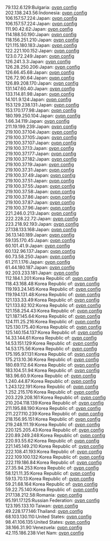 79.132.6.129:Bulgaria: [ovpn config](vpn/79_132_6_129.ovpn)  
202.138.243.56:Indonesia: [ovpn config](vpn/202_138_243_56.ovpn)  
106.157.57.224:Japan: [ovpn config](vpn/106_157_57_224.ovpn)  
106.157.57.224:Japan: [ovpn config](vpn/106_157_57_224.ovpn)  
111.90.42.62:Japan: [ovpn config](vpn/111_90_42_62.ovpn)  
114.188.50.190:Japan: [ovpn config](vpn/114_188_50_190.ovpn)  
118.156.251.210:Japan: [ovpn config](vpn/118_156_251_210.ovpn)  
121.115.180.183:Japan: [ovpn config](vpn/121_115_180_183.ovpn)  
122.221.100.152:Japan: [ovpn config](vpn/122_221_100_152.ovpn)  
123.0.72.249:Japan: [ovpn config](vpn/123_0_72_249.ovpn)  
126.241.3.3:Japan: [ovpn config](vpn/126_241_3_3.ovpn)  
126.28.250.206:Japan: [ovpn config](vpn/126_28_250_206.ovpn)  
126.66.45.68:Japan: [ovpn config](vpn/126_66_45_68.ovpn)  
126.72.90.64:Japan: [ovpn config](vpn/126_72_90_64.ovpn)  
126.89.208.170:Japan: [ovpn config](vpn/126_89_208_170.ovpn)  
131.147.60.40:Japan: [ovpn config](vpn/131_147_60_40.ovpn)  
133.114.81.98:Japan: [ovpn config](vpn/133_114_81_98.ovpn)  
14.101.9.124:Japan: [ovpn config](vpn/14_101_9_124.ovpn)  
153.129.238.131:Japan: [ovpn config](vpn/153_129_238_131.ovpn)  
153.170.177.98:Japan: [ovpn config](vpn/153_170_177_98.ovpn)  
180.199.250.104:Japan: [ovpn config](vpn/180_199_250_104.ovpn)  
1.66.34.119:Japan: [ovpn config](vpn/1_66_34_119.ovpn)  
211.19.199.239:Japan: [ovpn config](vpn/211_19_199_239.ovpn)  
219.100.37.104:Japan: [ovpn config](vpn/219_100_37_104.ovpn)  
219.100.37.105:Japan: [ovpn config](vpn/219_100_37_105.ovpn)  
219.100.37.107:Japan: [ovpn config](vpn/219_100_37_107.ovpn)  
219.100.37.13:Japan: [ovpn config](vpn/219_100_37_13.ovpn)  
219.100.37.177:Japan: [ovpn config](vpn/219_100_37_177.ovpn)  
219.100.37.182:Japan: [ovpn config](vpn/219_100_37_182.ovpn)  
219.100.37.19:Japan: [ovpn config](vpn/219_100_37_19.ovpn)  
219.100.37.31:Japan: [ovpn config](vpn/219_100_37_31.ovpn)  
219.100.37.49:Japan: [ovpn config](vpn/219_100_37_49.ovpn)  
219.100.37.51:Japan: [ovpn config](vpn/219_100_37_51.ovpn)  
219.100.37.55:Japan: [ovpn config](vpn/219_100_37_55.ovpn)  
219.100.37.58:Japan: [ovpn config](vpn/219_100_37_58.ovpn)  
219.100.37.86:Japan: [ovpn config](vpn/219_100_37_86.ovpn)  
219.100.37.87:Japan: [ovpn config](vpn/219_100_37_87.ovpn)  
219.100.37.96:Japan: [ovpn config](vpn/219_100_37_96.ovpn)  
221.246.0.213:Japan: [ovpn config](vpn/221_246_0_213.ovpn)  
222.228.22.72:Japan: [ovpn config](vpn/222_228_22_72.ovpn)  
223.218.92.193:Japan: [ovpn config](vpn/223_218_92_193.ovpn)  
27.138.133.168:Japan: [ovpn config](vpn/27_138_133_168.ovpn)  
36.13.140.189:Japan: [ovpn config](vpn/36_13_140_189.ovpn)  
59.135.170.45:Japan: [ovpn config](vpn/59_135_170_45.ovpn)  
60.101.41.9:Japan: [ovpn config](vpn/60_101_41_9.ovpn)  
60.132.96.137:Japan: [ovpn config](vpn/60_132_96_137.ovpn)  
60.73.58.250:Japan: [ovpn config](vpn/60_73_58_250.ovpn)  
61.211.1.176:Japan: [ovpn config](vpn/61_211_1_176.ovpn)  
61.44.180.187:Japan: [ovpn config](vpn/61_44_180_187.ovpn)  
92.203.233.181:Japan: [ovpn config](vpn/92_203_233_181.ovpn)  
112.184.1.201:Korea Republic of: [ovpn config](vpn/112_184_1_201.ovpn)  
118.43.168.48:Korea Republic of: [ovpn config](vpn/118_43_168_48.ovpn)  
119.193.24.145:Korea Republic of: [ovpn config](vpn/119_193_24_145.ovpn)  
119.194.131.48:Korea Republic of: [ovpn config](vpn/119_194_131_48.ovpn)  
121.133.33.49:Korea Republic of: [ovpn config](vpn/121_133_33_49.ovpn)  
121.133.82.102:Korea Republic of: [ovpn config](vpn/121_133_82_102.ovpn)  
121.158.254.43:Korea Republic of: [ovpn config](vpn/121_158_254_43.ovpn)  
121.187.145.64:Korea Republic of: [ovpn config](vpn/121_187_145_64.ovpn)  
124.111.25.216:Korea Republic of: [ovpn config](vpn/124_111_25_216.ovpn)  
125.130.175.40:Korea Republic of: [ovpn config](vpn/125_130_175_40.ovpn)  
125.140.154.137:Korea Republic of: [ovpn config](vpn/125_140_154_137.ovpn)  
14.33.144.61:Korea Republic of: [ovpn config](vpn/14_33_144_61.ovpn)  
14.53.151.129:Korea Republic of: [ovpn config](vpn/14_53_151_129.ovpn)  
14.53.175.56:Korea Republic of: [ovpn config](vpn/14_53_175_56.ovpn)  
175.195.97.131:Korea Republic of: [ovpn config](vpn/175_195_97_131.ovpn)  
175.213.10.36:Korea Republic of: [ovpn config](vpn/175_213_10_36.ovpn)  
180.69.112.64:Korea Republic of: [ovpn config](vpn/180_69_112_64.ovpn)  
183.104.51.94:Korea Republic of: [ovpn config](vpn/183_104_51_94.ovpn)  
183.96.60.9:Korea Republic of: [ovpn config](vpn/183_96_60_9.ovpn)  
1.240.44.87:Korea Republic of: [ovpn config](vpn/1_240_44_87.ovpn)  
1.243.122.191:Korea Republic of: [ovpn config](vpn/1_243_122_191.ovpn)  
1.252.215.176:Korea Republic of: [ovpn config](vpn/1_252_215_176.ovpn)  
203.229.208.161:Korea Republic of: [ovpn config](vpn/203_229_208_161.ovpn)  
210.204.118.139:Korea Republic of: [ovpn config](vpn/210_204_118_139.ovpn)  
211.195.88.190:Korea Republic of: [ovpn config](vpn/211_195_88_190.ovpn)  
211.227.110.239:Korea Republic of: [ovpn config](vpn/211_227_110_239.ovpn)  
218.156.95.151:Korea Republic of: [ovpn config](vpn/218_156_95_151.ovpn)  
219.248.111.19:Korea Republic of: [ovpn config](vpn/219_248_111_19.ovpn)  
220.125.205.43:Korea Republic of: [ovpn config](vpn/220_125_205_43.ovpn)  
220.89.249.248:Korea Republic of: [ovpn config](vpn/220_89_249_248.ovpn)  
220.93.55.62:Korea Republic of: [ovpn config](vpn/220_93_55_62.ovpn)  
221.145.149.210:Korea Republic of: [ovpn config](vpn/221_145_149_210.ovpn)  
222.108.41.193:Korea Republic of: [ovpn config](vpn/222_108_41_193.ovpn)  
222.109.100.132:Korea Republic of: [ovpn config](vpn/222_109_100_132.ovpn)  
222.119.186.84:Korea Republic of: [ovpn config](vpn/222_119_186_84.ovpn)  
27.35.94.253:Korea Republic of: [ovpn config](vpn/27_35_94_253.ovpn)  
58.121.11.35:Korea Republic of: [ovpn config](vpn/58_121_11_35.ovpn)  
59.13.70.13:Korea Republic of: [ovpn config](vpn/59_13_70_13.ovpn)  
59.21.68.164:Korea Republic of: [ovpn config](vpn/59_21_68_164.ovpn)  
59.22.75.140:Korea Republic of: [ovpn config](vpn/59_22_75_140.ovpn)  
217.138.212.58:Romania: [ovpn config](vpn/217_138_212_58.ovpn)  
95.191.17.125:Russian Federation: [ovpn config](vpn/95_191_17_125.ovpn)  
123.195.133.10:Taiwan: [ovpn config](vpn/123_195_133_10.ovpn)  
49.228.177.146:Thailand: [ovpn config](vpn/49_228_177_146.ovpn)  
68.103.130.110:United States: [ovpn config](vpn/68_103_130_110.ovpn)  
98.41.106.135:United States: [ovpn config](vpn/98_41_106_135.ovpn)  
38.166.31.90:Venezuela: [ovpn config](vpn/38_166_31_90.ovpn)  
42.115.186.238:Viet Nam: [ovpn config](vpn/42_115_186_238.ovpn)  
